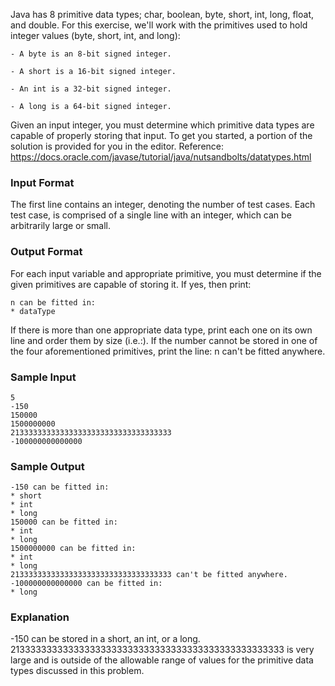 Java has 8 primitive data types; char, boolean, byte, short, int, long, float, and double. For this exercise, we'll work with the primitives used to hold integer values (byte, short, int, and long):

    - A byte is an 8-bit signed integer.
    
    - A short is a 16-bit signed integer.
    
    - An int is a 32-bit signed integer.
    
    - A long is a 64-bit signed integer.
    
Given an input integer, you must determine which primitive data types are capable of properly storing that input.
To get you started, a portion of the solution is provided for you in the editor.
Reference: https://docs.oracle.com/javase/tutorial/java/nutsandbolts/datatypes.html

### Input Format
The first line contains an integer, denoting the number of test cases. Each test case, is comprised of a single line 
with an integer, which can be arbitrarily large or small.

### Output Format
For each input variable and appropriate primitive, you must determine if the given primitives are capable of storing it. 
If yes, then print:

```console
n can be fitted in:
* dataType
```

If there is more than one appropriate data type, print each one on its own line and order them by size (i.e.:).
If the number cannot be stored in one of the four aforementioned primitives, print the line:
n can't be fitted anywhere.

### Sample Input
```console
5
-150
150000
1500000000
213333333333333333333333333333333333
-100000000000000
```

### Sample Output
```console
-150 can be fitted in:
* short
* int
* long
150000 can be fitted in:
* int
* long
1500000000 can be fitted in:
* int
* long
213333333333333333333333333333333333 can't be fitted anywhere.
-100000000000000 can be fitted in:
* long
```
### Explanation
-150 can be stored in a short, an int, or a long.
213333333333333333333333333333333333333333333333333 is very large and is outside of the allowable range of values for the primitive data types discussed in this problem.
